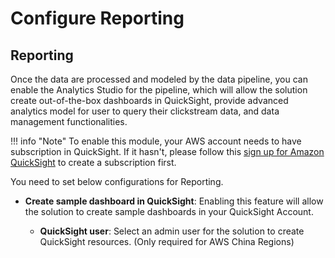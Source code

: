 # Configure Reporting

## Reporting
Once the data are processed and modeled by the data pipeline, you can enable the Analytics Studio for the pipeline, which will allow the solution create out-of-the-box dashboards in QuickSight, provide advanced analytics model for user to query their clickstream data, and data management functionalities.

!!! info "Note"
    To enable this module, your AWS account needs to have subscription in QuickSight. If it hasn't, please follow this [sign up for Amazon QuickSight](https://docs.aws.amazon.com/quicksight/latest/user/signing-up.html) to create a subscription first.

You need to set below configurations for Reporting. 

  * **Create sample dashboard in QuickSight**: Enabling this feature will allow the solution to create sample dashboards in your QuickSight Account.

    * **QuickSight user**: Select an admin user for the solution to create QuickSight resources. (Only required for AWS China Regions)




